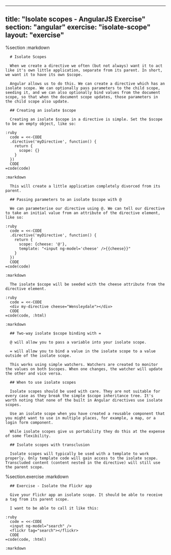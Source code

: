 ---
  title: "Isolate scopes - AngularJS Exercise"
  section: "angular"
  exercise: "isolate-scope"
  layout: "exercise"
  ---
  
  %section
    :markdown
  
      # Isolate Scopes
  
      When we create a directive we often (but not always) want it to act like it's own little application, separate from its parent. In short, we want it to have its own $scope.
  
      Angular allows us to do this. We can create a directive which has an isolate scope. We can optionally pass parameters to the child scope, seeding it, and we can also optionally bind values from the document scope, so that when the document scope updates, those parameters in the child scope also update.
  
      ## Creating an isolate $scope
  
      Creating an isolate $scope in a directive is simple. Set the $scope to be an empty object, like so:
  
    :ruby
      code = <<-CODE
      .directive('myDirective', function() {
        return {
          scope: {}
        }
      })
      CODE
    =code(code)
  
    :markdown
  
      This will create a little application completely divorced from its parent.
  
      ## Passing parameters to an isolate $scope with @
  
      We can parameterise our directive using @. We can tell our directive to take an initial value from an attribute of the directive element, like so:
  
    :ruby
      code = <<-CODE
      .directive('myDirective', function() {
        return {
          scope: {cheese: '@'},
          template: "<input ng-model='cheese' />{{cheese}}"
        }
      })
      CODE
    =code(code)
  
    :markdown
  
      The isolate $scope will be seeded with the cheese attribute from the directive element.
  
    :ruby
      code = <<-CODE
      <div my-directive cheese="Wensleydale"></div>
      CODE
    =code(code, :html)
  
    :markdown
  
      ## Two-way isolate $scope binding with =
  
      @ will allow you to pass a variable into your isolate scope.
  
      = will allow you to bind a value in the isolate scope to a value outside of the isolate scope.
  
      This works using simple watchers. Watchers are created to monitor the values on both $scopes. When one changes, the watcher will update the other and vice versa.
  
      ## When to use isolate scopes
  
      Isolate scopes should be used with care. They are not suitable for every case as they break the simple $scope inheritance tree. It's worth noting that none of the built in Angular directives use isolate scopes.
  
      Use an isolate scope when you have created a reusable component that you might want to use in multiple places, for example, a map, or a login form component.
  
      While isolate scopes give us portability they do this at the expense of some flexibility.
  
      ## Isolate scopes with transclusion
  
      Isolate scopes will typically be used with a template to work properly. Only template code will gain access to the isolate scope. Transcluded content (content nested in the directive) will still use the parent scope.
  
  %section.exercise
    :markdown
  
      ## Exercise - Isolate the Flickr app
  
      Give your Flickr app an isolate scope. It should be able to receive a tag from its parent scope.
  
      I want to be able to call it like this:
  
    :ruby
      code = <<-CODE
      <input ng-model="search" />
      <flickr tag="search"></flickr>
      CODE
    =code(code, :html)
  
    :markdown
  
